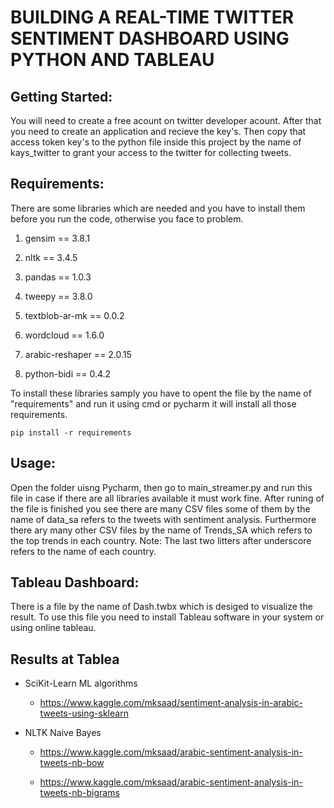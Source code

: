 # BUILDING A REAL-TIME TWITTER SENTIMENT DASHBOARD USING PYTHON AND TABLEAU
 
## Getting Started:

You will need to create a free acount on twitter developer acount. After that you need to create an application and recieve the key's. Then copy that access token key's to the python
file inside this project by the name of kays_twitter to grant your access to the twitter for collecting tweets.

## Requirements:

There are some libraries which are needed and you have to install them before you run the code, otherwise you face to problem.

1. gensim == 3.8.1
2. nltk == 3.4.5
3. pandas == 1.0.3
4. tweepy == 3.8.0
5. textblob-ar-mk == 0.0.2

6. wordcloud == 1.6.0
7. arabic-reshaper == 2.0.15
8. python-bidi == 0.4.2

To install these libraries samply you have to opent the file by the name of "requirements" and run it using cmd or pycharm it will
install all those requirements.

```
pip install -r requirements
```

## Usage:
Open the folder uisng Pycharm, then go to main_streamer.py and run this file in case if there are all libraries available it must work fine. After runing of the file is finished you see there are many CSV files some of them by the name of data_sa refers to the tweets with sentiment analysis. Furthermore there ary many other CSV files by the name of Trends_SA which refers to the top trends in each country.
Note: The last two litters after underscore refers to the name of each country.

## Tableau Dashboard:
There is a file by the name of Dash.twbx which is desiged to visualize the result. To use this file you need to install Tableau software in your system or using online tableau.





## Results at Tablea 
* SciKit-Learn ML algorithms 
    * https://www.kaggle.com/mksaad/sentiment-analysis-in-arabic-tweets-using-sklearn

* NLTK Naive Bayes 
    * https://www.kaggle.com/mksaad/arabic-sentiment-analysis-in-tweets-nb-bow

    * https://www.kaggle.com/mksaad/arabic-sentiment-analysis-in-tweets-nb-bigrams
